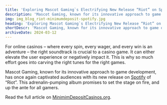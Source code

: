 ```yaml
---
title: 'Exploring Mascot Gaming`s Electrifying New Release “Riot” on Spotify'
description: 'Mascot Gaming, known for its innovative approach to game development, has once again captivated audiences with its new release on Spotify of “Riot”. This adrenalin-pumping album promises to set the stage on fire, and up the ante for all gamers.'
img: img_blog_riot-minimumdeposit-spotify.jpg
heading: 'Exploring Mascot Gaming`s Electrifying New Release “Riot” on Spotify'
shortDescr: 'Mascot Gaming, known for its innovative approach to game development, has once again captivated audiences with its new release on Spotify of “Riot”. This adrenalin-pumping album promises to set the stage on fire, and up the ante for all gamers.'
archiveDate: 2024-03-12
---
```


For online casinos – where every spin, every wager, and every win is an adventure – the right soundtrack is crucial to a casino game. It can either elevate the user experience or negatively impact it. This is why so much effort goes into carving the right tunes for the right games.

Mascot Gaming, known for its innovative approach to game development, has once again captivated audiences with its new release on [Spotify](https://open.spotify.com/album/2PfAiypbXk4rGDOQKnYQSO?si=6tjB4JGpTrGuiZgQfp39Gw) of “Riot”. This adrenalin-pumping album promises to set the stage on fire, and up the ante for all gamers.


Read the full article on <a href="https://www.minimumdepositcasinos.org/2024/02/21/exploring-mascot-gamings-electrifying-new-release-riot-on-spotify/ " target="_blank" rel="dofollow">MinimimDepositCasinos.org</a>.
